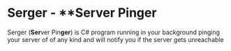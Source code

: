 # Serger - **Server Pinger
Serger (**Ser**ver Pin**ger**) is C# program running in your background pinging your server of of any kind and will notify you if the server gets unreachable

